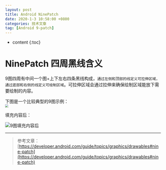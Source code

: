 ```yaml
---
layout: post
title: Android NinePatch
date: 2020-1-3 10:58:00 +0800
categories: 技术文章
tag: [Android 9-patch]
---
```


* content
{:toc}

# NinePatch 四周黑线含义  
9图四周有中间一个图+上下左右四条黑线构成，`通过左侧和顶部的线定义可拉伸区域，通过底部和右侧的线定义可绘制区域`。可拉伸区域会通过拉伸来确保绘制区域能放下需要绘制的内容。  

下图是一个比较典型的9图示例：  
<img src="https://picgo-1307686581.cos.ap-shanghai.myqcloud.com/github/hqglichao/imagesninepatch_raw.png" style="zoom:60%;"/> 


填充内容后：  

![9图填充内容后](https://picgo-1307686581.cos.ap-shanghai.myqcloud.com/github/hqglichao/imagesninepatch_examples.png)     

-------------  
>参考文章：[https://developer.android.com/guide/topics/graphics/drawables#nine-patch](https://developer.android.com/guide/topics/graphics/drawables#nine-patch)
